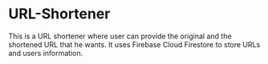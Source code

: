 # URL-Shortener

This is a URL shortener where user can provide the original and the shortened URL that he wants. It uses Firebase Cloud Firestore to store URLs and users information.